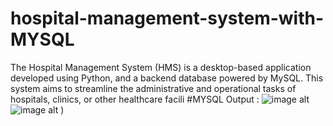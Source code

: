 # hospital-management-system-with-MYSQL
The Hospital Management System (HMS) is a desktop-based application developed using Python, and a backend database powered by MySQL. This system aims to streamline the administrative and operational tasks of hospitals, clinics, or other healthcare facili
#MYSQL Output :
![image alt](https://github.com/user-attachments/assets/0b11e104-1b9b-4c47-81dd-8abaeead5f60)
![image alt](https://github.com/user-attachments/assets/d61282d5-9ef7-40d9-bbdb-4a6eb4727ce7) 
)
